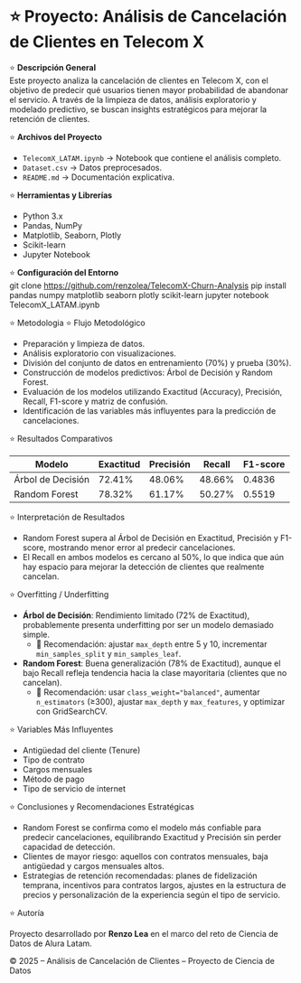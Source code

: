 # ⭐️ Proyecto: Análisis de Cancelación de Clientes en Telecom X  

⭐️ **Descripción General**  
Este proyecto analiza la cancelación de clientes en Telecom X, con el objetivo de predecir qué usuarios tienen mayor probabilidad de abandonar el servicio. A través de la limpieza de datos, análisis exploratorio y modelado predictivo, se buscan insights estratégicos para mejorar la retención de clientes.  

⭐️ **Archivos del Proyecto**  
- `TelecomX_LATAM.ipynb` → Notebook que contiene el análisis completo.  
- `Dataset.csv` → Datos preprocesados.  
- `README.md` → Documentación explicativa.  

⭐️ **Herramientas y Librerías**  
- Python 3.x  
- Pandas, NumPy  
- Matplotlib, Seaborn, Plotly  
- Scikit-learn  
- Jupyter Notebook  

⭐️ **Configuración del Entorno**  
git clone https://github.com/renzolea/TelecomX-Churn-Analysis
pip install pandas numpy matplotlib seaborn plotly scikit-learn
jupyter notebook TelecomX_LATAM.ipynb

⭐️ Metodologia
⭐️ Flujo Metodológico

- Preparación y limpieza de datos.  
- Análisis exploratorio con visualizaciones.  
- División del conjunto de datos en entrenamiento (70%) y prueba (30%).  
- Construcción de modelos predictivos: Árbol de Decisión y Random Forest.  
- Evaluación de los modelos utilizando Exactitud (Accuracy), Precisión, Recall, F1-score y matriz de confusión.  
- Identificación de las variables más influyentes para la predicción de cancelaciones.  

⭐️ Resultados Comparativos

| Modelo           | Exactitud | Precisión | Recall  | F1-score |
|-----------------|-----------|-----------|---------|----------|
| Árbol de Decisión | 72.41%    | 48.06%    | 48.66%  | 0.4836   |
| Random Forest     | 78.32%    | 61.17%    | 50.27%  | 0.5519   |

⭐️ Interpretación de Resultados

- Random Forest supera al Árbol de Decisión en Exactitud, Precisión y F1-score, mostrando menor error al predecir cancelaciones.  
- El Recall en ambos modelos es cercano al 50%, lo que indica que aún hay espacio para mejorar la detección de clientes que realmente cancelan.  

⭐️ Overfitting / Underfitting

- **Árbol de Decisión**: Rendimiento limitado (72% de Exactitud), probablemente presenta underfitting por ser un modelo demasiado simple.  
  - 🔧 Recomendación: ajustar `max_depth` entre 5 y 10, incrementar `min_samples_split` y `min_samples_leaf`.  
- **Random Forest**: Buena generalización (78% de Exactitud), aunque el bajo Recall refleja tendencia hacia la clase mayoritaria (clientes que no cancelan).  
  - 🔧 Recomendación: usar `class_weight="balanced"`, aumentar `n_estimators` (≥300), ajustar `max_depth` y `max_features`, y optimizar con GridSearchCV.  

⭐️ Variables Más Influyentes

- Antigüedad del cliente (Tenure)  
- Tipo de contrato  
- Cargos mensuales  
- Método de pago  
- Tipo de servicio de internet  

⭐️ Conclusiones y Recomendaciones Estratégicas

- Random Forest se confirma como el modelo más confiable para predecir cancelaciones, equilibrando Exactitud y Precisión sin perder capacidad de detección.  
- Clientes de mayor riesgo: aquellos con contratos mensuales, baja antigüedad y cargos mensuales altos.  
- Estrategias de retención recomendadas: planes de fidelización temprana, incentivos para contratos largos, ajustes en la estructura de precios y personalización de la experiencia según el tipo de servicio.  

⭐️ Autoría

Proyecto desarrollado por **Renzo Lea** en el marco del reto de Ciencia de Datos de Alura Latam.  

© 2025 – Análisis de Cancelación de Clientes – Proyecto de Ciencia de Datos

